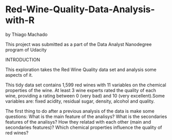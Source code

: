 # Red-Wine-Quality-Data-Analysis-with-R
by Thiago Machado

This project was submitted as a part of the Data Analyst Nanodegree program of Udacity

INTRODUCTION

This exploration takes the Red Wine Quality data set and analysis some aspects of it.

This tidy data set contains 1,599 red wines with 11 variables on the chemical properties of the wine. At least 3 wine experts rated the quality of each wine, providing a rating between 0 (very bad) and 10 (very excellent).Some variables are: fixed acidity, residual sugar, density, alcohol and quality.

The first thing to do after a previous analysis of the data is make some questions: What is the main feature of the analisys? What is the secondaries features of the analisys? How they relatad with each other (main and secondaries features)? Which chemical properties influence the quality of red wines?
